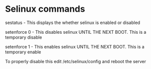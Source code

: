 Selinux commands
===

sestatus - This displays the whether selinux is enabled or disabled

setenforce 0 - This disables selinux UNTIL THE NEXT BOOT. This is a temporary disable

setenforce 1 - This enables selinux UNTIL THE NEXT BOOT. This is a temporary enable

To properly disable this edit /etc/selinux/config and reboot the server
